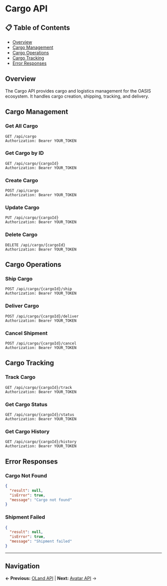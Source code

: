 # Cargo API

## 📋 **Table of Contents**

- [Overview](#overview)
- [Cargo Management](#cargo-management)
- [Cargo Operations](#cargo-operations)
- [Cargo Tracking](#cargo-tracking)
- [Error Responses](#error-responses)

## Overview

The Cargo API provides cargo and logistics management for the OASIS ecosystem. It handles cargo creation, shipping, tracking, and delivery.

## Cargo Management

### Get All Cargo
```http
GET /api/cargo
Authorization: Bearer YOUR_TOKEN
```

### Get Cargo by ID
```http
GET /api/cargo/{cargoId}
Authorization: Bearer YOUR_TOKEN
```

### Create Cargo
```http
POST /api/cargo
Authorization: Bearer YOUR_TOKEN
```

### Update Cargo
```http
PUT /api/cargo/{cargoId}
Authorization: Bearer YOUR_TOKEN
```

### Delete Cargo
```http
DELETE /api/cargo/{cargoId}
Authorization: Bearer YOUR_TOKEN
```

## Cargo Operations

### Ship Cargo
```http
POST /api/cargo/{cargoId}/ship
Authorization: Bearer YOUR_TOKEN
```

### Deliver Cargo
```http
POST /api/cargo/{cargoId}/deliver
Authorization: Bearer YOUR_TOKEN
```

### Cancel Shipment
```http
POST /api/cargo/{cargoId}/cancel
Authorization: Bearer YOUR_TOKEN
```

## Cargo Tracking

### Track Cargo
```http
GET /api/cargo/{cargoId}/track
Authorization: Bearer YOUR_TOKEN
```

### Get Cargo Status
```http
GET /api/cargo/{cargoId}/status
Authorization: Bearer YOUR_TOKEN
```

### Get Cargo History
```http
GET /api/cargo/{cargoId}/history
Authorization: Bearer YOUR_TOKEN
```

## Error Responses

### Cargo Not Found
```json
{
  "result": null,
  "isError": true,
  "message": "Cargo not found"
}
```

### Shipment Failed
```json
{
  "result": null,
  "isError": true,
  "message": "Shipment failed"
}
```

---

## Navigation

**← Previous:** [OLand API](OLand-API.md) | **Next:** [Avatar API](Avatar-API.md) →
